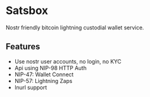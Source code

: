 # Satsbox

Nostr friendly bitcoin lightning custodial wallet service.

## Features

- Use nostr user accounts, no login, no KYC
- Api using NIP-98 HTTP Auth
- NIP-47: Wallet Connect
- NIP-57: Lightning Zaps
- lnurl support
